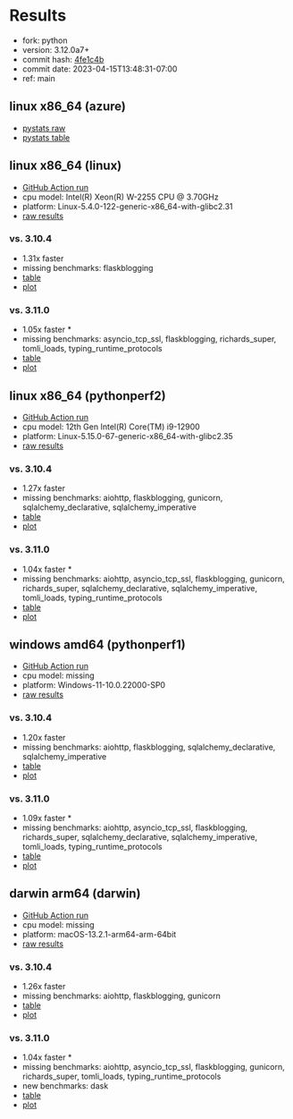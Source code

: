 # Results

- fork: python
- version: 3.12.0a7+
- commit hash: [4fe1c4b](https://github.com/python/cpython/commit/4fe1c4b)
- commit date: 2023-04-15T13:48:31-07:00
- ref: main

## linux x86_64 (azure)

- [pystats raw](bm-20230415-azure-x86_64-python-main-3.12.0a7%2B-4fe1c4b-pystats.json)
- [pystats table](bm-20230415-azure-x86_64-python-main-3.12.0a7%2B-4fe1c4b-pystats.md)

## linux x86_64 (linux)

- [GitHub Action run](https://github.com/faster-cpython/benchmarking/actions/runs/4710535001)
- cpu model: Intel(R) Xeon(R) W-2255 CPU @ 3.70GHz
- platform: Linux-5.4.0-122-generic-x86_64-with-glibc2.31
- [raw results](bm-20230415-linux-x86_64-python-main-3.12.0a7%2B-4fe1c4b.json)

### vs. 3.10.4

- 1.31x faster
- missing benchmarks: flaskblogging
- [table](bm-20230415-linux-x86_64-python-main-3.12.0a7%2B-4fe1c4b-vs-3.10.4.md)
- [plot](bm-20230415-linux-x86_64-python-main-3.12.0a7%2B-4fe1c4b-vs-3.10.4.png)

### vs. 3.11.0

- 1.05x faster \*
- missing benchmarks: asyncio_tcp_ssl, flaskblogging, richards_super, tomli_loads, typing_runtime_protocols
- [table](bm-20230415-linux-x86_64-python-main-3.12.0a7%2B-4fe1c4b-vs-3.11.0.md)
- [plot](bm-20230415-linux-x86_64-python-main-3.12.0a7%2B-4fe1c4b-vs-3.11.0.png)

## linux x86_64 (pythonperf2)

- [GitHub Action run](https://github.com/faster-cpython/benchmarking/actions/runs/4710535001)
- cpu model: 12th Gen Intel(R) Core(TM) i9-12900
- platform: Linux-5.15.0-67-generic-x86_64-with-glibc2.35
- [raw results](bm-20230415-pythonperf2-x86_64-python-main-3.12.0a7%2B-4fe1c4b.json)

### vs. 3.10.4

- 1.27x faster
- missing benchmarks: aiohttp, flaskblogging, gunicorn, sqlalchemy_declarative, sqlalchemy_imperative
- [table](bm-20230415-pythonperf2-x86_64-python-main-3.12.0a7%2B-4fe1c4b-vs-3.10.4.md)
- [plot](bm-20230415-pythonperf2-x86_64-python-main-3.12.0a7%2B-4fe1c4b-vs-3.10.4.png)

### vs. 3.11.0

- 1.04x faster \*
- missing benchmarks: aiohttp, asyncio_tcp_ssl, flaskblogging, gunicorn, richards_super, sqlalchemy_declarative, sqlalchemy_imperative, tomli_loads, typing_runtime_protocols
- [table](bm-20230415-pythonperf2-x86_64-python-main-3.12.0a7%2B-4fe1c4b-vs-3.11.0.md)
- [plot](bm-20230415-pythonperf2-x86_64-python-main-3.12.0a7%2B-4fe1c4b-vs-3.11.0.png)

## windows amd64 (pythonperf1)

- [GitHub Action run](https://github.com/faster-cpython/benchmarking/actions/runs/4710535001)
- cpu model: missing
- platform: Windows-11-10.0.22000-SP0
- [raw results](bm-20230415-pythonperf1-amd64-python-main-3.12.0a7%2B-4fe1c4b.json)

### vs. 3.10.4

- 1.20x faster
- missing benchmarks: aiohttp, flaskblogging, sqlalchemy_declarative, sqlalchemy_imperative
- [table](bm-20230415-pythonperf1-amd64-python-main-3.12.0a7%2B-4fe1c4b-vs-3.10.4.md)
- [plot](bm-20230415-pythonperf1-amd64-python-main-3.12.0a7%2B-4fe1c4b-vs-3.10.4.png)

### vs. 3.11.0

- 1.09x faster \*
- missing benchmarks: aiohttp, asyncio_tcp_ssl, flaskblogging, richards_super, sqlalchemy_declarative, sqlalchemy_imperative, tomli_loads, typing_runtime_protocols
- [table](bm-20230415-pythonperf1-amd64-python-main-3.12.0a7%2B-4fe1c4b-vs-3.11.0.md)
- [plot](bm-20230415-pythonperf1-amd64-python-main-3.12.0a7%2B-4fe1c4b-vs-3.11.0.png)

## darwin arm64 (darwin)

- [GitHub Action run](https://github.com/faster-cpython/benchmarking/actions/runs/4710535001)
- cpu model: missing
- platform: macOS-13.2.1-arm64-arm-64bit
- [raw results](bm-20230415-darwin-arm64-python-main-3.12.0a7%2B-4fe1c4b.json)

### vs. 3.10.4

- 1.26x faster
- missing benchmarks: aiohttp, flaskblogging, gunicorn
- [table](bm-20230415-darwin-arm64-python-main-3.12.0a7%2B-4fe1c4b-vs-3.10.4.md)
- [plot](bm-20230415-darwin-arm64-python-main-3.12.0a7%2B-4fe1c4b-vs-3.10.4.png)

### vs. 3.11.0

- 1.04x faster \*
- missing benchmarks: aiohttp, asyncio_tcp_ssl, flaskblogging, gunicorn, richards_super, tomli_loads, typing_runtime_protocols
- new benchmarks: dask
- [table](bm-20230415-darwin-arm64-python-main-3.12.0a7%2B-4fe1c4b-vs-3.11.0.md)
- [plot](bm-20230415-darwin-arm64-python-main-3.12.0a7%2B-4fe1c4b-vs-3.11.0.png)

